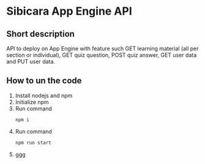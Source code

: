 # Sibicara App Engine API

## Short description
API to deploy on App Engine with feature such GET learning material (all per section or individual), GET quiz question, POST quiz answer, GET user data and PUT user data.

## How to un the code
1. Install nodejs and npm
2. Initialize npm
3. Run command
   ```sh
   npm i
5. Run command
   ```sh
   npm run start
7. ggg
